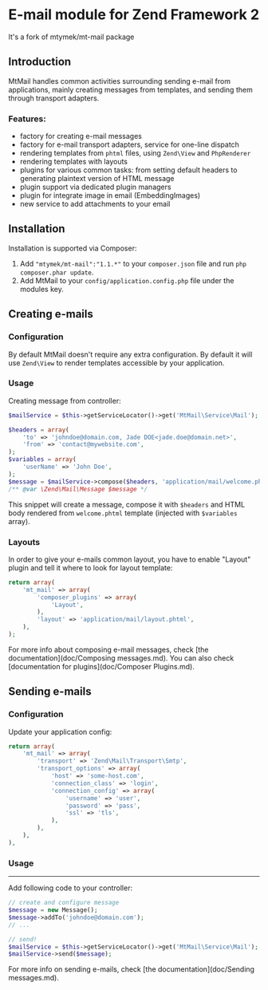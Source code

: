E-mail module for Zend Framework 2
==================================

It's a fork of mtymek/mt-mail package

Introduction
------------
MtMail handles common activities surrounding sending e-mail from applications, mainly creating messages
from templates, and sending them through transport adapters.

### Features:
* factory for creating e-mail messages
* factory for e-mail transport adapters, service for one-line dispatch
* rendering templates from `phtml` files, using `Zend\View` and `PhpRenderer`
* rendering templates with layouts
* plugins for various common tasks: from setting default headers to generating plaintext version of HTML message
* plugin support via dedicated plugin managers
* plugin for integrate image in email (EmbeddingImages)
* new service to add attachments to your email

Installation
------------
Installation is supported via Composer:

1. Add `"mtymek/mt-mail":"1.1.*"` to your `composer.json` file and run `php composer.phar update`.
2. Add MtMail to your `config/application.config.php` file under the modules key.


Creating e-mails
----------------

### Configuration

By default MtMail doesn't require any extra configuration. By default it will use `Zend\View` to render
templates accessible by your application.

### Usage

Creating message from controller:

```php
$mailService = $this->getServiceLocator()->get('MtMail\Service\Mail');

$headers = array(
    'to' => 'johndoe@domain.com, Jade DOE<jade.doe@domain.net>',
    'from' => 'contact@mywebsite.com',
);
$variables = array(
    'userName' => 'John Doe',
);
$message = $mailService->compose($headers, 'application/mail/welcome.phtml', $variables);
/** @var \Zend\Mail\Message $message */
```

This snippet will create a message, compose it with `$headers` and HTML body
rendered from `welcome.phtml` template (injected with `$variables` array).


### Layouts

In order to give your e-mails common layout, you have to enable "Layout" plugin and tell it where
to look for layout template:

```php
return array(
    'mt_mail' => array(
        'composer_plugins' => array(
            'Layout',
        ),
        'layout' => 'application/mail/layout.phtml',
    ),
);
```

For more info about composing e-mail messages, check [the documentation](doc/Composing messages.md).
You can also check [documentation for plugins](doc/Composer Plugins.md).

Sending e-mails
---------------

### Configuration

Update your application config:

```php
return array(
    'mt_mail' => array(
        'transport' => 'Zend\Mail\Transport\Smtp',
        'transport_options' => array(
            'host' => 'some-host.com',
            'connection_class' => 'login',
            'connection_config' => array(
                'username' => 'user',
                'password' => 'pass',
                'ssl' => 'tls',
            ),
        ),
    ),
),
```
### Usage
---------

Add following code to your controller:

```php
// create and configure message
$message = new Message();
$message->addTo('johndoe@domain.com');
// ...

// send!
$mailService = $this->getServiceLocator()->get('MtMail\Service\Mail');
$mailService->send($message);
```

For more info on sending e-mails, check [the documentation](doc/Sending messages.md).
